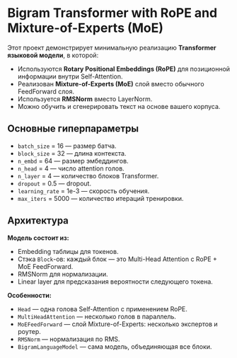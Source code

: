 # Bigram Transformer with RoPE and Mixture-of-Experts (MoE)

Этот проект демонстрирует минимальную реализацию **Transformer языковой модели**, в которой:
- Используются **Rotary Positional Embeddings (RoPE)** для позиционной информации внутри Self-Attention.
- Реализован **Mixture-of-Experts (MoE)** слой вместо обычного FeedForward слоя.
- Используется **RMSNorm** вместо LayerNorm.
- Можно обучить и сгенерировать текст на основе вашего корпуса.


## Основные гиперпараметры

- `batch_size` = 16 — размер батча.
- `block_size` = 32 — длина контекста.
- `n_embd` = 64 — размер эмбеддингов.
- `n_head` = 4 — число attention голов.
- `n_layer` = 4 — количество блоков Transformer.
- `dropout` = 0.5 — dropout.
- `learning_rate` = 1e-3 — скорость обучения.
- `max_iters` = 5000 — количество итераций тренировки.

## Архитектура

**Модель состоит из:**
- Embedding таблицы для токенов.
- Стэка `Block`-ов: каждый блок — это Multi-Head Attention с RoPE + MoE FeedForward.
- RMSNorm для нормализации.
- Linear layer для предсказания вероятности следующего токена.

**Особенности:**
- `Head` — одна голова Self-Attention с применением RoPE.
- `MultiHeadAttention` — несколько голов в параллель.
- `MoEFeedForward` — слой Mixture-of-Experts: несколько экспертов и роутер.
- `RMSNorm` — нормализация по RMS.
- `BigramLanguageModel` — сама модель, объединяющая все блоки.



